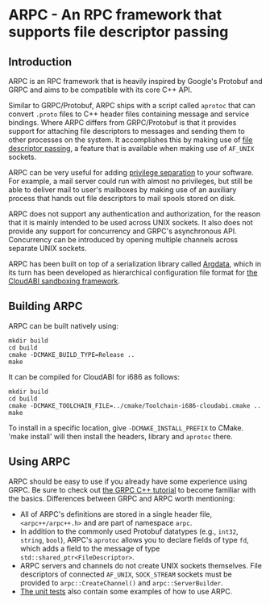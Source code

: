 ARPC - An RPC framework that supports file descriptor passing
=============================================================

## Introduction

ARPC is an RPC framework that is heavily inspired by Google's Protobuf
and GRPC and aims to be compatible with its core C++ API.

Similar to GRPC/Protobuf, ARPC ships with a script called `aprotoc` that
can convert `.proto` files to C++ header files containing message and
service bindings. Where ARPC differs from GRPC/Protobuf is that it
provides support for attaching file descriptors to messages and sending
them to other processes on the system. It accomplishes this by making
use of [file descriptor passing](https://keithp.com/blogs/fd-passing/),
a feature that is available when making use of `AF_UNIX` sockets.

ARPC can be very useful for adding [privilege separation](https://en.wikipedia.org/wiki/Privilege_separation)
to your software. For example, a mail server could run with almost no
privileges, but still be able to deliver mail to user's mailboxes by
making use of an auxiliary process that hands out file descriptors to
mail spools stored on disk.

ARPC does not support any authentication and authorization, for the
reason that it is mainly intended to be used across UNIX sockets. It
also does not provide any support for concurrency and GRPC's
asynchronous API. Concurrency can be introduced by opening multiple
channels across separate UNIX sockets.

ARPC has been built on top of a serialization library called
[Argdata](https://github.com/NuxiNL/argdata), which in its turn has been
developed as hierarchical configuration file format for
[the CloudABI sandboxing framework](https://nuxi.nl/cloudabi/).

## Building ARPC

ARPC can be built natively using:

    mkdir build
    cd build
    cmake -DCMAKE_BUILD_TYPE=Release ..
    make

It can be compiled for CloudABI for i686 as follows:

    mkdir build
    cd build
    cmake -DCMAKE_TOOLCHAIN_FILE=../cmake/Toolchain-i686-cloudabi.cmake ..
    make

To install in a specific location, give `-DCMAKE_INSTALL_PREFIX` to CMake.
'make install' will then install the headers, library and `aprotoc` there.

## Using ARPC

ARPC should be easy to use if you already have some experience using
GRPC. Be sure to check out
[the GRPC C++ tutorial](http://www.grpc.io/docs/tutorials/basic/c.html)
to become familiar with the basics. Differences between GRPC and ARPC
worth mentioning:

- All of ARPC's definitions are stored in a single header file,
  `<arpc++/arpc++.h>` and are part of namespace `arpc`.
- In addition to the commonly used Protobuf datatypes (e.g., `int32`,
  `string`, `bool`), ARPC's `aprotoc` allows you to declare fields of
  type `fd`, which adds a field to the message of type
  `std::shared_ptr<FileDescriptor>`.
- ARPC servers and channels do not create UNIX sockets themselves. File
  descriptors of connected `AF_UNIX`, `SOCK_STREAM` sockets must be
  provided to `arpc::CreateChannel()` and `arpc::ServerBuilder`.
- [The unit tests](src/server_test.cc) also contain some examples of how
  to use ARPC.
